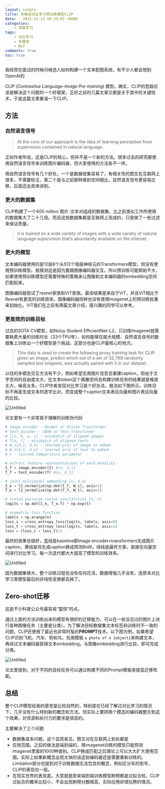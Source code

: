 ```yaml
---
layout: single
title: 多模态对比学习预训练模型CLIP
date:   2021-12-13 10:25:03 +0800
categories: 
    - 深度学习
tags: 
    - 对比学习
    - 多模态
    - NLP
comments: true
toc: true
---
```


我经常在面试的时候问候选人如何构建一个文本配图系统，有不少人都会想到OpenAI的

CLIP (*Contrastive Language–Image Pre-training*) 模型。确实，CLIP的思路应该是解决这个问题的一个好框架，正好之前的几篇文章又都是关于其中的关键技术，于是这篇文章重温一下CLIP。

## 方法

### 自然语言信号

> At the core of our approach is the idea of learning perception from supervision contained in natural language.
> 

正如作者所说，这是CLIP的核心，但并不是一个新的方法。很多过去的研究都使用自然语言信号来训练图片编码器，但大家使用的方法各不一样。

用自然语言信号有几个好处，一个是数据收集容易了，有相关性的图文在互联网上很多，不需要标注，第二个是与之前那种类别空间相比，自然语言信号更容易迁移，后面还会具体讲到。

### 更大的数据集

CLIP构建了一个400 million 图片-文本对组成的数据集。比之前类似工作所使用的数据集大了二十几倍。而且这些数据集都是互联网上现成的，只是做了一些过滤来保证质量。

> it is trained on a wide variety of images with a wide variety of natural language supervision that’s abundantly available on the internet
> 

### 更大的模型

文本编码器使用的是12层8个头512个隐层神经元的Transformers模型，但没有使用预训练模型。我猜测这是因为要跟图像编码器交互，所以预训练可能帮助不大，如果使用预训练模型还需要特殊的策略来让图像和文本编码器的embedding空间匹配起来。

图像编码器尝试了resnet家族和ViT家族。最佳结果是来自于ViT，并且ViT相比于Resnet有更高的训练效率。图像编码器同样也没有使用Imagenet上的预训练权重来初始化。ViT我们在之前有两篇文章介绍，感兴趣的同学可以参考。

### 更高效的训练目标

过去的SOTA CV模型，如Noisy Student EfficientNet-L2，只训练Imagenet就需要耗费大量的训练时长（33个TPU年），如何能够在超大规模、自然语言信号的数据集上训练出一个好模型是个挑战。这部分也是CLIP最核心的地方。

> This data is used to create the following proxy training task for CLIP: given an image, predict which out of a set of 32,768 randomly sampled text snippets, was actually paired with it in our dataset.
> 

以往的多模态交互方法有不少，例如希望去用图片信息去重建caption，但由于文字空间的自由度太大，在文本token这个离散空间去构建训练任务的结果就是难度太大，噪音太多。CLIP作者发现对比学习是个好办法，做法如下图所示。训练目标不再是生成文本的逐字比对，而变成整个caption文本表征向量和图片表征向量的比较。

![Untitled](/assets/clip/Untitled.png)

论文里有一个非常易于理解的训练伪代码

```python
# image_encoder - ResNet or Vision Transformer
# text_encoder - CBOW or Text Transformer
# I[n, h, w, c] - minibatch of aligned images
# T[n, l] - minibatch of aligned texts
# W_i[d_i, d_e] - learned proj of image to embed
# W_t[d_t, d_e] - learned proj of text to embed
# t - learned temperature parameter

# extract feature representations of each modality
I_f = image_encoder(I) #[n, d_i]
T_f = text_encoder(T) #[n, d_t]

# joint multimodal embedding [n, d_e]
I_e = l2_normalize(np.dot(I_f, W_i), axis=1)
T_e = l2_normalize(np.dot(T_f, W_t), axis=1)

# scaled pairwise cosine similarities [n, n]
logits = np.dot(I_e, T_e.T) * np.exp(t)

# symmetric loss function
labels = np.arange(n)
loss_i = cross_entropy_loss(logits, labels, axis=0)
loss_t = cross_entropy_loss(logits, labels, axis=1)
loss = (loss_i + loss_t)/2
```

最终的效果也很好，蓝线是baseline即image encoder+transformers生成图片caption，黄线是将生成caption换成预测BoW，绿线是最终方案，直接在向量空间进行对比学习。每一次迭代都大大提高了模型的训练效率。

![Untitled](/assets/clip/Untitled%201.png)

因为数据集够大，整个训练过程也没有任何花活，数据增强几乎没有，连原本对比学习里模型最后的非线性变换都去掉了。

## Zero-shot迁移

这是不少科普公众号最容易“震惊”的点。

通过上面的方法训练出来的模型有很好的迁移能力，可以在一些没见过的图片上进行各种图像任务（主要是分类）。为了解决目标数据集文本标签和训练时不一致的问题，CLIP还使用了最近也非常时髦的**PROMPT**技术。以下图为例，如果希望CLIP识别飞机、汽车、狗和鸟，先用模板 `a photo of a {object}`来构建文本，再经过文本编码器获得文本embedding，与图像embedding进行比较，即可完成分类。

![Untitled](/assets/clip/Untitled%202.png)

论文里提到，对于不同的目标任务可以通过构建不同的Prompt模板来提高迁移性能。

## 总结

整个CLIP模型给我的感觉是比较自然的，特别是在已经了解过对比学习的情况下，几乎没有什么特别新的概念和方法。但实际上要把两个模态的编码器整合到这个效果，对资源和执行力的要求是很高的。

主要解决了三个问题

- 数据集成本问题。这个显而易见，图文对在互联网上到处都是
- 应用范围。之前的做法是端到端的，用imagenet训练的模型只能预测imagenet里面的1000种类别。CLIP换成匹配之后理论上可以大大扩大使用范围。实际上如果新概念出现太快的话这些编码器还是需要重新训练的。Limitation部分也提到对于训练数据无法包含的概念，例如区分车的型号，CLIP的表现也一般。
- 在现实世界的表现差。大意就是原来端到端训练模型刷榜都是过拟合啦，CLIP过拟合的概率比较小，不会出现刷榜分数贼高，实际应用却很拉胯的情况。